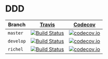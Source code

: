 # DDD

Branch|[Travis](https://travis-ci.org)|[Codecov](https://www.codecov.io)
---|---|---
`master`|[![Build Status](https://travis-ci.org/rsetienne/DDD.svg?branch=master)](https://travis-ci.org/rsetienne/DDD)|[![codecov.io](https://codecov.io/github/rsetienne/DDD/coverage.svg?branch=master)](https://codecov.io/github/rsetienne/DDD/branch/master)
`develop`|[![Build Status](https://travis-ci.org/rsetienne/DDD.svg?branch=develop)](https://travis-ci.org/rsetienne/DDD)|[![codecov.io](https://codecov.io/github/rsetienne/DDD/coverage.svg?branch=develop)](https://codecov.io/github/rsetienne/DDD/branch/develop)
`richel`|[![Build Status](https://travis-ci.org/rsetienne/DDD.svg?branch=richel)](https://travis-ci.org/rsetienne/DDD)|[![codecov.io](https://codecov.io/github/rsetienne/DDD/coverage.svg?branch=richel)](https://codecov.io/github/rsetienne/DDD/branch/richel)
